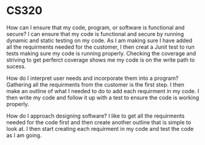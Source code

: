 # CS320
How can I ensure that my code, program, or software is functional and secure?
    I can ensure that my code is functional and secure by running dynamic and static testing on my code. As I am making sure I have added all the requirments needed for the customer, I then creat a Junit test to run tests making sure my code is running properly. Checking the coverage and striving to get perferct coverage shows me my code is on the write path to sucess.

How do I interpret user needs and incorporate them into a program?
    Gathering all the requirments from the customer is the first step. I then make an outline of what I needed to do to add each requirment in my code. I then write my code and follow it up with a test to ensure the code is working properly.

How do I approach designing software?
    I like to get all the requirments needed for the code first and then create another outline that is simple to look at. I then start creating each requirment in my code and test the code as I am going. 
